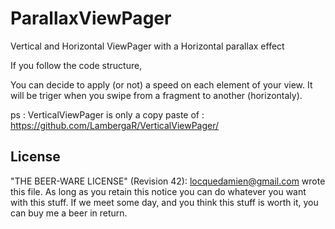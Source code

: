 ParallaxViewPager
=================

Vertical and Horizontal ViewPager with a Horizontal parallax effect

If you follow the code structure, 

You can decide to apply (or not) a speed on each element of your view. 
It will be triger when you swipe from a fragment to another (horizontaly).


ps : VerticalViewPager is only a copy paste of : https://github.com/LambergaR/VerticalViewPager/

## License

"THE BEER-WARE LICENSE" (Revision 42):
<locquedamien@gmail.com> wrote this file. As long as you retain this notice you
can do whatever you want with this stuff. If we meet some day, and you think
this stuff is worth it, you can buy me a beer in return.
